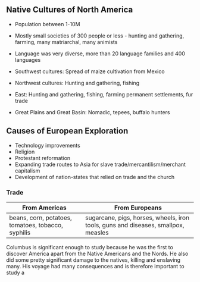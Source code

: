 ## Native Cultures of North America
- Population between 1-10M
- Mostly small societies of 300 people or less - hunting and gathering, farming, many matriarchal, many animists
- Language was very diverse, more than 20 language families and 400 languages

- Southwest cultures: Spread of maize cultivation from Mexico
- Northwest cultures: Hunting and gathering, fishing
- East: Hunting and gathering, fishing, farming permanent settlements, fur trade
- Great Plains and Great Basin: Nomadic, tepees, buffalo hunters

## Causes of European Exploration
- Technology improvements
- Religion
- Protestant reformation
- Expanding trade routes to Asia for slave trade/mercantilism/merchant capitalism
- Development of nation-states that relied on trade and the church

### Trade
| From Americas | From Europeans |
|----|----|
|beans, corn, potatoes, tomatoes, tobacco, syphilis|sugarcane, pigs, horses, wheels, iron tools, guns and diseases, smallpox, measles

Columbus is significant enough to study because he was the first to discover America apart from the Native Americans and the Nords. He also did some pretty significant damage to the natives, killing and enslaving many. His voyage had many consequences and is therefore important to study a
<!--stackedit_data:
eyJoaXN0b3J5IjpbMTIzNzQ0NzkzMiwtMzMyNTU1Mzk0LDU5OD
QzMTg1MiwxODYyMjQ5OTAzXX0=
-->